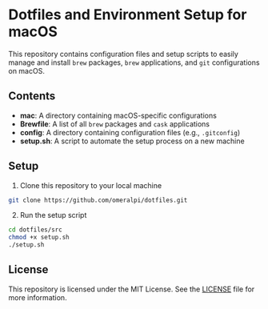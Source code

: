 # Dotfiles and Environment Setup for macOS

This repository contains configuration files and setup scripts to easily manage and install `brew` packages, `brew` applications, and `git` configurations on macOS.

## Contents

- **mac**: A directory containing macOS-specific configurations
- **Brewfile**: A list of all `brew` packages and `cask` applications
- **config**: A directory containing configuration files (e.g., `.gitconfig`)
- **setup.sh**: A script to automate the setup process on a new machine

## Setup

1. Clone this repository to your local machine
```bash
git clone https://github.com/omeralpi/dotfiles.git
```
2. Run the setup script
```bash
cd dotfiles/src
chmod +x setup.sh
./setup.sh
```

## License

This repository is licensed under the MIT License. See the [LICENSE](LICENSE) file for more information.